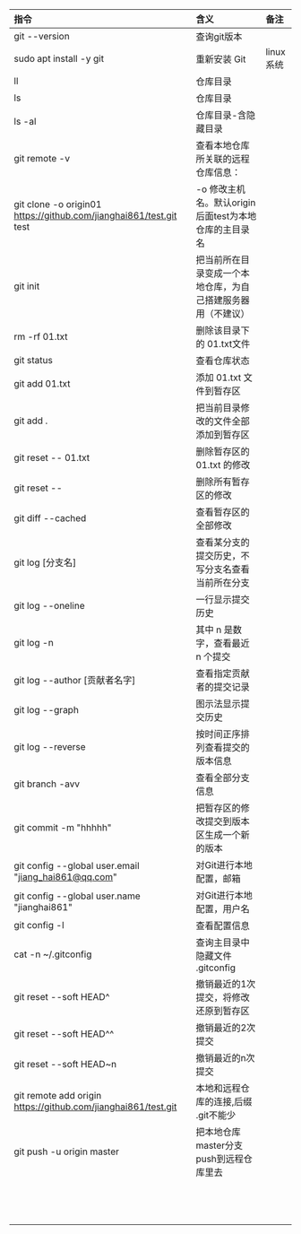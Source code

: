 |指令| 含义 |备注|
|:--|:--|:--|
|git --version|查询git版本||
|sudo apt install -y git|重新安装 Git|linux系统|
|ll|仓库目录||
|ls|仓库目录||
|ls -al|仓库目录-含隐藏目录||
| git remote -v                                                | 查看本地仓库所关联的远程仓库信息：                           ||
|git clone -o origin01 https://github.com/jianghai861/test.git test|-o 修改主机名。默认origin 后面test为本地仓库的主目录名||
|git init|把当前所在目录变成一个本地仓库，为自己搭建服务器用（不建议）||
|rm -rf 01.txt|删除该目录下的 01.txt文件||
|git status|查看仓库状态||
|git add 01.txt|添加 01.txt 文件到暂存区||
|git add .|把当前目录修改的文件全部添加到暂存区||
|git reset -- 01.txt|删除暂存区的 01.txt 的修改||
|git reset --|删除所有暂存区的修改||
|git diff --cached|查看暂存区的全部修改||
|git log [分支名]|查看某分支的提交历史，不写分支名查看当前所在分支||
|git log --oneline|一行显示提交历史||
|git log -n|其中 n 是数字，查看最近 n 个提交||
|git log --author [贡献者名字]|查看指定贡献者的提交记录||
|git log --graph|图示法显示提交历史||
|git log --reverse|按时间正序排列查看提交的版本信息||
|git branch -avv|查看全部分支信息||
|git commit -m "hhhhh"|把暂存区的修改提交到版本区生成一个新的版本||
|git config --global user.email "jiang_hai861@qq.com"|对Git进行本地配置，邮箱||
|git config --global user.name "jianghai861"| 对Git进行本地配置，用户名                                    ||
|git config -l|查看配置信息||
|cat -n ~/.gitconfig|查询主目录中隐藏文件 .gitconfig||
|git reset --soft HEAD^|撤销最近的1次提交，将修改还原到暂存区||
|git reset --soft HEAD^^|撤销最近的2次提交||
|git reset --soft HEAD~n|撤销最近的n次提交||
|git remote add origin https://github.com/jianghai861/test.git|本地和远程仓库的连接,后缀  .git不能少||
|git push -u origin master|把本地仓库master分支push到远程仓库里去||
||||
||||
||||
||||
||||
||||
||||
||||
||||
||||
||||
||||
||||